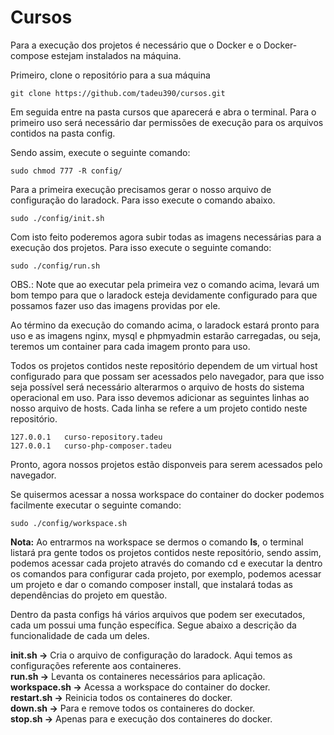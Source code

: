 # Cursos

Para a execução dos projetos é necessário que o Docker e o Docker-compose estejam instalados na máquina.

Primeiro, clone o repositório para a sua máquina

```
git clone https://github.com/tadeu390/cursos.git
```
Em seguida entre na pasta cursos que aparecerá e abra o terminal.
Para o primeiro uso será necessário dar permissões de execução para os arquivos contidos na pasta config.

Sendo assim, execute o seguinte comando:
```
sudo chmod 777 -R config/
```
Para a primeira execução precisamos gerar o nosso arquivo de configuração do laradock. Para isso execute o comando abaixo.
```
sudo ./config/init.sh
```
Com isto feito poderemos agora subir todas as imagens necessárias para a execução dos projetos.
Para isso execute o seguinte comando:
```
sudo ./config/run.sh
```
OBS.: Note que ao executar pela primeira vez o comando acima, levará um bom tempo para que o laradock esteja devidamente configurado para que possamos fazer uso das imagens providas por ele.

Ao término da execução do comando acima, o laradock estará pronto para uso e as imagens nginx, mysql e phpmyadmin estarão carregadas, ou seja, teremos um container para cada imagem pronto para uso.

Todos os projetos contidos neste repositório dependem de um virtual host configurado para que possam ser acessados pelo navegador, para que isso seja possível será necessário alterarmos o arquivo de hosts do sistema operacional em uso.
Para isso devemos adicionar as seguintes linhas ao nosso arquivo de hosts. Cada linha se refere a um projeto contido neste repositório.
```
127.0.0.1	curso-repository.tadeu
127.0.0.1	curso-php-composer.tadeu
```
Pronto, agora nossos projetos estão disponveis para serem acessados pelo navegador.

Se quisermos acessar a nossa workspace do container do docker podemos facilmente executar o seguinte comando:
```
sudo ./config/workspace.sh
```
<b>Nota:</b> Ao entrarmos na workspace se dermos o comando <b>ls</b>, o terminal listará pra gente todos os projetos contidos neste repositório, sendo assim, podemos acessar cada projeto através do comando cd e executar la dentro os comandos para configurar cada projeto, por exemplo, podemos acessar um projeto e dar o comando composer install, que instalará todas as dependências do projeto em questão.

Dentro da pasta configs há vários arquivos que podem ser executados, cada um possui uma função específica. Segue abaixo a descrição da funcionalidade de cada um deles.

<b>init.sh -></b> Cria o arquivo de configuração do laradock. Aqui temos as configurações referente aos containeres.<br />
<b>run.sh -></b> Levanta os containeres necessários para aplicação.<br />
<b>workspace.sh -></b> Acessa a workspace do container do docker.<br />
<b>restart.sh -></b> Reinicia todos os containeres do docker.<br />
<b>down.sh -></b> Para e remove todos os containeres do docker.<br />
<b>stop.sh -></b> Apenas para e execução dos containeres do docker.<br />
